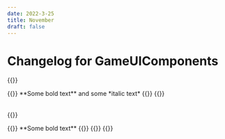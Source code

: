 ```yaml
---
date: 2022-3-25
title: November
draft: false
---
```


<!--Copyright (c) Coherent Labs AD. All rights reserved. Licensed under the MIT License. See License.txt in the project root for license information. -->

Changelog for GameUIComponents
===================

{{<version number="10.8.7" date="30.11.2022">}}
<table class="table" style="border-collapse: collapse;">
{{<changelog type="enhancement" product="Checkbox" description="The checkbox is now deselected by default.">}}
**Some bold text** and some *italic text*
{{</changelog>}}
{{<changelog type="enhancement" product="asdasd" description="asdasdvvadfasfav  adfas"/>}}
</table>

{{<version number="10.8.7" date="30.11.2022">}}
<table class="table" style="border-collapse: collapse;">
{{<changelog type="enhancement" description="The checkbox is now deselected by default.">}}
**Some bold text**
{{</changelog>}}
{{<changelog type="enhancement" description="asdasdvvadfasfav  adfas"/>}}
{{<changelog type="fix" product="asdasd" description="asdasdvvadfasfav  adfas"/>}}
</table>
